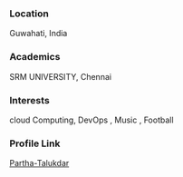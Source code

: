### Location 

Guwahati, India

### Academics 

SRM UNIVERSITY, Chennai

### Interests

cloud Computing, DevOps , Music , Football 

### Profile Link

[Partha-Talukdar](https://github.com/parth93QA)
